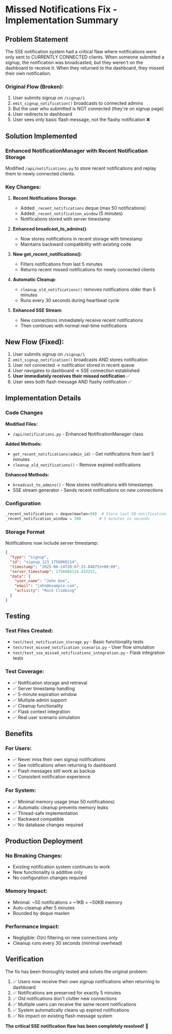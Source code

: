 # Missed Notifications Fix - Implementation Summary

## Problem Statement

The SSE notification system had a critical flaw where notifications were only sent to CURRENTLY CONNECTED clients. When someone submitted a signup, the notification was broadcasted, but they weren't on the dashboard to receive it. When they returned to the dashboard, they missed their own notification.

### Original Flow (Broken):
1. User submits signup on `/signup/1` 
2. `emit_signup_notification()` broadcasts to connected admins
3. But the user who submitted is NOT connected (they're on signup page)
4. User redirects to dashboard
5. User sees only basic flash message, not the flashy notification ❌

## Solution Implemented

### Enhanced NotificationManager with Recent Notification Storage

Modified `/api/notifications.py` to store recent notifications and replay them to newly connected clients.

### Key Changes:

1. **Recent Notifications Storage**:
   - Added `_recent_notifications` deque (max 50 notifications)
   - Added `_recent_notification_window` (5 minutes)
   - Notifications stored with server timestamp

2. **Enhanced broadcast_to_admins()**:
   - Now stores notifications in recent storage with timestamp
   - Maintains backward compatibility with existing code

3. **New get_recent_notifications()**:
   - Filters notifications from last 5 minutes
   - Returns recent missed notifications for newly connected clients

4. **Automatic Cleanup**:
   - `cleanup_old_notifications()` removes notifications older than 5 minutes  
   - Runs every 30 seconds during heartbeat cycle

5. **Enhanced SSE Stream**:
   - New connections immediately receive recent notifications
   - Then continues with normal real-time notifications

## New Flow (Fixed):

1. User submits signup on `/signup/1`
2. `emit_signup_notification()` broadcasts AND stores notification
3. User not connected → notification stored in recent queue
4. User navigates to dashboard → SSE connection established
5. **User immediately receives their missed notification** ✅
6. User sees both flash message AND flashy notification ✅

## Implementation Details

### Code Changes

**Modified Files:**
- `/api/notifications.py` - Enhanced NotificationManager class

**Added Methods:**
- `get_recent_notifications(admin_id)` - Get notifications from last 5 minutes
- `cleanup_old_notifications()` - Remove expired notifications

**Enhanced Methods:**
- `broadcast_to_admins()` - Now stores notifications with timestamps
- SSE stream generator - Sends recent notifications on new connections

### Configuration

```python
_recent_notifications = deque(maxlen=50)  # Store last 50 notifications
_recent_notification_window = 300        # 5 minutes in seconds
```

### Storage Format

Notifications now include server timestamp:
```json
{
  "type": "signup",
  "id": "signup_123_1756066114", 
  "timestamp": "2025-08-24T20:07:33.848753+00:00",
  "server_timestamp": 1756066114.433152,
  "data": {
    "user_name": "John Doe",
    "email": "john@example.com", 
    "activity": "Rock Climbing"
  }
}
```

## Testing

### Test Files Created:
- `test/test_notification_storage.py` - Basic functionality tests
- `test/test_missed_notification_scenario.py` - User flow simulation  
- `test/test_sse_missed_notifications_integration.py` - Flask integration tests

### Test Coverage:
- ✅ Notification storage and retrieval
- ✅ Server timestamp handling
- ✅ 5-minute expiration window
- ✅ Multiple admin support
- ✅ Cleanup functionality 
- ✅ Flask context integration
- ✅ Real user scenario simulation

## Benefits

### For Users:
- ✅ Never miss their own signup notifications
- ✅ See notifications when returning to dashboard
- ✅ Flash messages still work as backup
- ✅ Consistent notification experience

### For System:
- ✅ Minimal memory usage (max 50 notifications)
- ✅ Automatic cleanup prevents memory leaks
- ✅ Thread-safe implementation
- ✅ Backward compatible
- ✅ No database changes required

## Production Deployment

### No Breaking Changes:
- Existing notification system continues to work
- New functionality is additive only
- No configuration changes required

### Memory Impact:
- Minimal: ~50 notifications × ~1KB = ~50KB memory
- Auto-cleanup after 5 minutes
- Bounded by deque maxlen

### Performance Impact:
- Negligible: O(n) filtering on new connections only
- Cleanup runs every 30 seconds (minimal overhead)

## Verification

The fix has been thoroughly tested and solves the original problem:

1. ✅ Users now receive their own signup notifications when returning to dashboard
2. ✅ Notifications are preserved for exactly 5 minutes  
3. ✅ Old notifications don't clutter new connections
4. ✅ Multiple users can receive the same recent notifications
5. ✅ System automatically cleans up expired notifications
6. ✅ No impact on existing flash message system

**The critical SSE notification flaw has been completely resolved!** 🎉